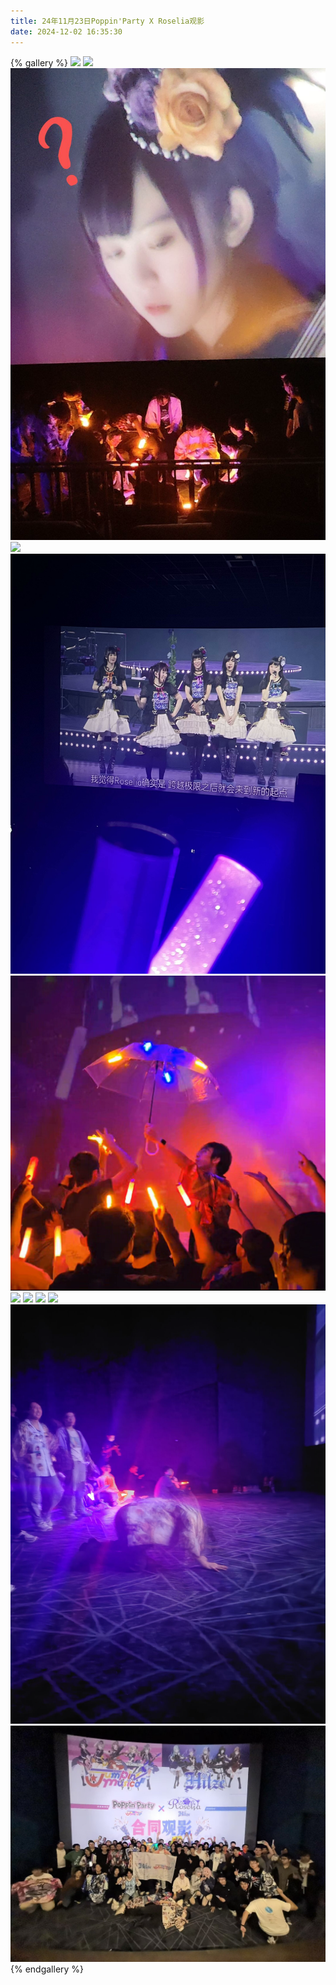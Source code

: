 ```yaml
---
title: 24年11月23日Poppin'Party X Roselia观影
date: 2024-12-02 16:35:30
---
```

{% gallery %}
![](../..//img/gallery/241123pppXroselia/IMG_0530.PNG)
![](../..//img/gallery/241123pppXroselia/IMG_0531.PNG)
![](../..//img/gallery/241123pppXroselia/IMG_0532.PNG)
![](../..//img/gallery/241123pppXroselia/IMG_0533.PNG)
![](../..//img/gallery/241123pppXroselia/IMG_0534.PNG)
![](../..//img/gallery/241123pppXroselia/IMG_0535.PNG)
![](../..//img/gallery/241123pppXroselia/IMG_0536.PNG)
![](../..//img/gallery/241123pppXroselia/IMG_0537.PNG)
![](../..//img/gallery/241123pppXroselia/IMG_0538.PNG)
![](../..//img/gallery/241123pppXroselia/IMG_0539.PNG)
![](../..//img/gallery/241123pppXroselia/IMG_0540.PNG)
![](../..//img/gallery/241123pppXroselia/final_photo.jpg)
{% endgallery %}